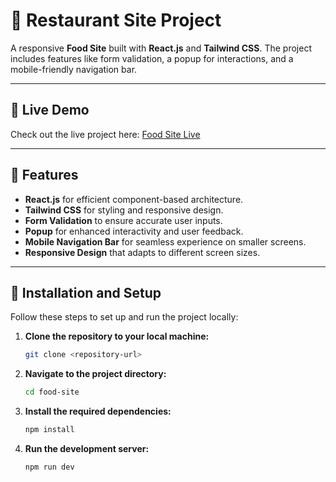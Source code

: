 # 🍴 Restaurant Site Project

A responsive **Food Site** built with **React.js** and **Tailwind CSS**. The project includes features like form validation, a popup for interactions, and a mobile-friendly navigation bar.

---

## 🔗 Live Demo

Check out the live project here: [Food Site Live](https://food-site-swart.vercel.app/)

---

## 🚀 Features

- **React.js** for efficient component-based architecture.
- **Tailwind CSS** for styling and responsive design.
- **Form Validation** to ensure accurate user inputs.
- **Popup** for enhanced interactivity and user feedback.
- **Mobile Navigation Bar** for seamless experience on smaller screens.
- **Responsive Design** that adapts to different screen sizes.

---

## 📂 Installation and Setup

Follow these steps to set up and run the project locally:

1. **Clone the repository to your local machine:**
   ```bash
   git clone <repository-url>
2. **Navigate to the project directory:**
   ```bash
   cd food-site

3. **Install the required dependencies:**
   ```bash
   npm install

3. **Run the development server:**
   ```bash
   npm run dev

